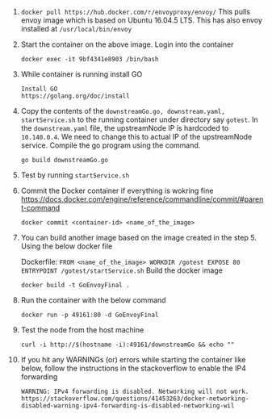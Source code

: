 1. `docker pull https://hub.docker.com/r/envoyproxy/envoy/`
   This pulls envoy image which is based on Ubuntu 16.04.5 LTS. This has also envoy installed at `/usr/local/bin/envoy`

2. Start the container on the above image. Login into the container
   ```
   docker exec -it 9bf4341e8903 /bin/bash
   ```

3. While container is running install GO 
   ```
   Install GO
   https://golang.org/doc/install
   ```

3. Copy the contents of the `downstreamGo.go, downstream.yaml, startService.sh` to the running container under 
   directory say `gotest`. In the `downstream.yaml` file, the upstreamNode IP is hardcoded to `10.140.0.4`. 
   We need to change this to actual IP of the upstreamNode service. Compile the go program using the command.
   ```
   go build downstreamGo.go
   ```

4. Test by running `startService.sh`

5. Commit the Docker container if everything is wokring fine
   https://docs.docker.com/engine/reference/commandline/commit/#parent-command
   ```
   docker commit <container-id> <name_of_the_image>
   ```

6. You can build another image based on the image created in the step 5. Using the below docker file

    Dockerfile:
        ```
        FROM <name_of_the_image>
        WORKDIR /gotest
        EXPOSE 80
        ENTRYPOINT /gotest/startService.sh
        ```
    Build the docker image 
    ```
    docker build -t GoEnvoyFinal .
    ```

7. Run the container with the below command
   ```
   docker run -p 49161:80 -d GoEnvoyFinal
   ```

8. Test the node from the host machine
   ```
   curl -i http://$(hostname -i):49161/downstreamGo && echo ""
   ```
9. If you hit any WARNINGs (or) errors while starting the container like below, follow the instructions in the stackoverflow to enable the IP4 forwarding
   
   ```
   WARNING: IPv4 forwarding is disabled. Networking will not work.
   https://stackoverflow.com/questions/41453263/docker-networking-disabled-warning-ipv4-forwarding-is-disabled-networking-wil
   ```

